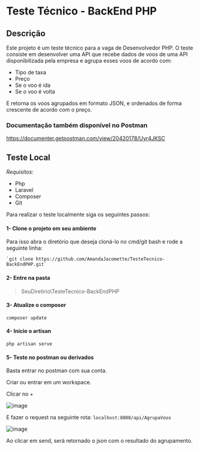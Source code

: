 # Teste Técnico - BackEnd PHP
## Descrição
Este projeto é um teste técnico para a vaga de Desenvolvedor PHP. O teste consiste em desenvolver uma API que recebe dados de voos de uma API disponibilizada pela empresa e agrupa esses voos de acordo com:
 - Tipo de taxa
 - Preço
 - Se o voo é ida
 - Se o voo é volta
 
E retorna os voos agrupados em formato JSON, e ordenados de forma crescente de acordo com o preço.


### Documentação também disponível no Postman
  https://documenter.getpostman.com/view/20420178/Uyr4JKSC

## Teste Local
*Requisitos:*
- Php
- Laravel
- Composer
- Git

Para realizar o teste localmente siga os seguintes passos:
#### 1- Clone o projeto em seu ambiente
  Para isso abra o diretório que deseja cloná-lo no cmd/git bash e rode a seguinte linha:
  
    `git clone https://github.com/AmandaJacomette/TesteTecnico-BackEndPHP.git`
  
#### 2- Entre na pasta
  >SeuDiretirio\TesteTecnico-BackEndPHP

#### 3- Atualize o composer

  `composer update`
  
#### 4- Inicie o artisan

  `php artisan serve`

#### 5- Teste no postman ou derivados
  Basta entrar no postman com sua conta.
  
  Criar ou entrar em um workspace.
  
  Clicar no +
  
  ![image](https://user-images.githubusercontent.com/56279759/163081713-62e1705b-59e4-4938-a83d-b4386849ca65.png)
  
  E fazer o request na seguinte rota:
    `localhost:8000/api/AgrupaVoos`

   ![image](https://user-images.githubusercontent.com/56279759/163081943-84f0f7fd-504a-452c-8eb2-10c19770480b.png)
   
   
   Ao clicar em send, será retornado o json com o resultado do agrupamento.

